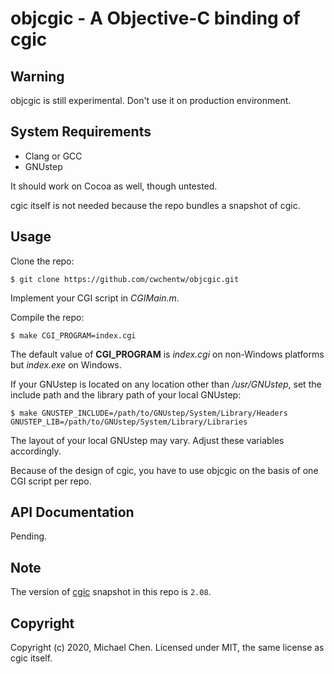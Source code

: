 # objcgic - A Objective-C binding of cgic

## Warning

objcgic is still experimental. Don't use it on production environment.

## System Requirements

* Clang or GCC
* GNUstep

It should work on Cocoa as well, though untested.

cgic itself is not needed because the repo bundles a snapshot of cgic.

## Usage

Clone the repo:

```
$ git clone https://github.com/cwchentw/objcgic.git
```

Implement your CGI script in *CGIMain.m*.

Compile the repo:

```
$ make CGI_PROGRAM=index.cgi
```

The default value of **CGI_PROGRAM** is *index.cgi* on non-Windows platforms but *index.exe* on Windows.

If your GNUstep is located on any location other than */usr/GNUstep*, set the include path and the library path of your local GNUstep:

```
$ make GNUSTEP_INCLUDE=/path/to/GNUstep/System/Library/Headers GNUSTEP_LIB=/path/to/GNUstep/System/Library/Libraries
```

The layout of your local GNUstep may vary. Adjust these variables accordingly.

Because of the design of cgic, you have to use objcgic on the basis of one CGI script per repo.

## API Documentation

Pending.

## Note

The version of [cgic](https://github.com/boutell/cgic) snapshot in this repo is `2.08`.

## Copyright

Copyright (c) 2020, Michael Chen. Licensed under MIT, the same license as cgic itself.
